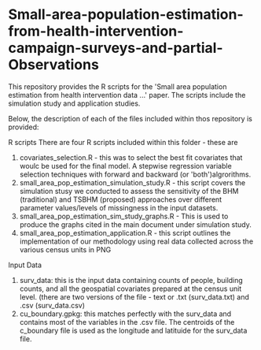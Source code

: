 # Small-area-population-estimation-from-health-intervention-campaign-surveys-and-partial-Observations
This repository provides the R scripts for the 'Small area population estimation from health intervention data ...' paper. The scripts include the simulation study and application studies.  

Below, the description of each of the files included within thos repository is provided:

R scripts
There are four R scripts included within this folder - these are 
1) covariates_selection.R - this was to select the best fit covariates that woulc be used for the final model. A stepwise regression variable selection techniques with forward and backward (or 'both')algrorithms.
2) small_area_pop_estimation_simulation_study.R - this script covers the simulation stusy we conducted to assess the sensitivity of the BHM (traditional) and TSBHM (proposed) approaches over different parameter values/levels of missingness in the input datasets.
3) small_area_pop_estimation_sim_study_graphs.R - This is used to produce the graphs cited in the main document under simulation study.
4) small_area_pop_estimation_application.R - this script outlines the implementation of our methodology using real data collected across the various census units in PNG

Input Data
1) surv_data: this is the input data containing counts of people, building counts, and all the geospatial covariates prepared at the census unit level. (there are two versions of the file - text or .txt (surv_data.txt) and .csv (surv_data.csv)
2) cu_boundary.gpkg: this matches perfectly with the surv_data and contains most of the variables in the .csv file. The centroids of the c_boundary file is used as the longitude and latituide for the surv_data file. 
